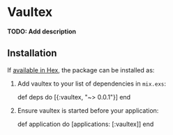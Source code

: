 # Vaultex

**TODO: Add description**

## Installation

If [available in Hex](https://hex.pm/docs/publish), the package can be installed as:

  1. Add vaultex to your list of dependencies in `mix.exs`:

        def deps do
          [{:vaultex, "~> 0.0.1"}]
        end

  2. Ensure vaultex is started before your application:

        def application do
          [applications: [:vaultex]]
        end
